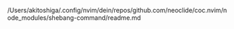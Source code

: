 /Users/akitoshiga/.config/nvim/dein/repos/github.com/neoclide/coc.nvim/node_modules/shebang-command/readme.md